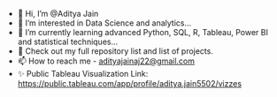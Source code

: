 - 👋 Hi, I’m @Aditya Jain
- 👀 I’m interested in Data Science and analytics...
- 🌱 I’m currently learning advanced Python, SQL, R, Tableau, Power BI and statistical techniques...
- 🎁 Check out my full repository list and list of projects.
- 📫 How to reach me - adityajainaj22@gmail.com
- ✨ Public Tableau Visualization Link: https://public.tableau.com/app/profile/aditya.jain5502/vizzes
<!---
Adityajainaj22/About-me is a ✨ special ✨ repository because its `README.md` (this file) appears on your GitHub profile.
You can click the Preview link to take a look at your changes.
--->
